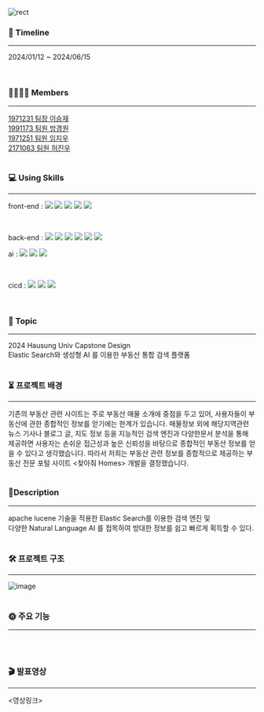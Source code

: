 <div align="left">

![rect](https://capsule-render.vercel.app/api?type=rect&color=gradient&text=찾아줘%20HOMES!&fontAlign=50&fontSize=55&textBg=false&desc=24-1%20Hansung%20Univ%20Capstone&descAlign=80&descAlignY=80)

### 📆 Timeline

---

2024/01/12 ~ 2024/06/15

<br>

### 👨‍👨‍👦‍👦 Members

---

[1971231 팀장 이승재](https://github.com/sjlee9908)
<br>
[1991173 팀원 방경원](https://github.com/KyungwonBang)
<br>
[1971251 팀원 임지우](https://github.com/pyyhekumi82)
<br>
[2171063 팀원 허진우](https://github.com/jin3811)
<br><br>

### 💻 Using Skills

---

front-end :
<img src="https://img.shields.io/badge/React-20232A?style=for-the-badge&logo=react&logoColor=61DAFB">
<img src="https://img.shields.io/badge/Node.js-43853D?style=for-the-badge&logo=node.js&logoColor=white">
<img src="https://img.shields.io/badge/JavaScript-F7DF1E?style=for-the-badge&logo=JavaScript&logoColor=white">
<img src="https://img.shields.io/badge/Visual_Studio_Code-0078D4?style=for-the-badge&logo=visual%20studio%20code&logoColor=white">
<img src="https://img.shields.io/badge/npm-CB3837?style=for-the-badge&logo=npm&logoColor=white">

<br>

back-end :
<img src="https://img.shields.io/badge/Spring-6DB33F?style=for-the-badge&logo=spring&logoColor=white"/>
<img src="https://img.shields.io/badge/Java-ED8B00?style=for-the-badge&logo=openjdk&logoColor=white"/>
<img src="https://img.shields.io/badge/IntelliJ_IDEA-000000.svg?style=for-the-badge&logo=intellij-idea&logoColor=white"/>
<img src="https://img.shields.io/badge/Gradle-02303A.svg?style=for-the-badge&logo=Gradle&logoColor=white"/>
<img src="https://img.shields.io/badge/MySQL-00000F?style=for-the-badge&logo=mysql&logoColor=white"/>
<img src="https://img.shields.io/badge/Hibernate-59666C?style=for-the-badge&logo=Hibernate&logoColor=white"/>
<br>

ai :
<img src="https://img.shields.io/badge/Flask-000000?style=for-the-badge&logo=flask&logoColor=white"/>
<img src="https://img.shields.io/badge/Python-3776AB?style=for-the-badge&logo=python&logoColor=white"/>
<img src="https://img.shields.io/badge/TensorFlow-FF6F00?style=for-the-badge&logo=tensorflow&logoColor=white"/>

<br>

cicd :
<img src="https://img.shields.io/badge/Amazon_AWS-232F3E?style=for-the-badge&logo=amazon-aws&logoColor=white"/>
<img src="https://img.shields.io/badge/GitHub_Actions-2088FF?style=for-the-badge&logo=github-actions&logoColor=white"/>
<img src="https://img.shields.io/badge/TensorFlow-FF6F00?style=for-the-badge&logo=tensorflow&logoColor=white"/>

<br>

### 🚀 Topic

---

2024 Hausung Univ Capstone Design
<br/>
Elastic Search와 생성형 AI 를 이용한 부동산 통합 검색 플랫폼
<br><br>

### ⏳ 프로젝트 배경
---
기존의 부동산 관련 사이트는 주로 부동산 매물 소개에 중점을 두고 있어, 사용자들이 부동산에 관한 종합적인 정보를 얻기에는 한계가 있습니다. 매물정보 외에 해당지역관련 뉴스 기사나 블로그 글, 지도 정보 등을 지능적인 검색 엔진과 다양한문서 분석을 통해 제공하면 사용자는 손쉬운 접근성과 높은 신뢰성을 바탕으로 종합적인 부동산 정보를 얻을 수 있다고 생각했습니다. 따라서 저희는 부동산 관련 정보를 종합적으로 제공하는 부동산 전문 포털 사이트 <찾아줘 Homes> 개발을 결정했습니다.
<br><br>

### 📕Description

---

apache lucene 기술을 적용한 Elastic Search를 이용한 검색 엔진 및
<br>
다양한 Natural Language AI 를 접목하여 방대한 정보를 쉽고 빠르게 획득할 수 있다.
<br><br>


### 🛠 프로젝트 구조
---
![image](https://github.com/24-1-Hansung-Capstone/.github/assets/115917172/37af2006-2169-43e1-b099-ff2ed97a7675)
<br><br>


### 🌞 주요 기능
---

<br><br>

### 🎬 발표영상
---
<영상링크>
<br><br>
</div>
